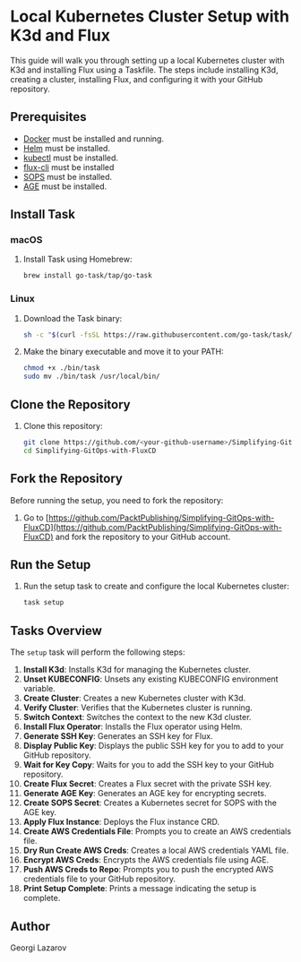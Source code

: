 # Local Kubernetes Cluster Setup with K3d and Flux

This guide will walk you through setting up a local Kubernetes cluster with K3d and installing Flux using a Taskfile. The steps include installing K3d, creating a cluster, installing Flux, and configuring it with your GitHub repository.

## Prerequisites

- [Docker](https://www.docker.com/products/docker-desktop) must be installed and running.
- [Helm](https://helm.sh/docs/intro/install/) must be installed.
- [kubectl](https://kubernetes.io/docs/tasks/tools/#kubectl) must be installed.
- [flux-cli](https://fluxcd.io/flux/installation/) must be installed
- [SOPS](https://github.com/getsops/sops/releases) must be installed.
- [AGE](https://github.com/FiloSottile/age?tab=readme-ov-file#installation) must be installed.


## Install Task

### macOS

1. Install Task using Homebrew:
    ```sh
    brew install go-task/tap/go-task
    ```

### Linux

1. Download the Task binary:
    ```sh
    sh -c "$(curl -fsSL https://raw.githubusercontent.com/go-task/task/master/install.sh)"
    ```

2. Make the binary executable and move it to your PATH:
    ```sh
    chmod +x ./bin/task
    sudo mv ./bin/task /usr/local/bin/
    ```

## Clone the Repository

1. Clone this repository:
    ```sh
    git clone https://github.com/<your-github-username>/Simplifying-GitOps-with-FluxCD
    cd Simplifying-GitOps-with-FluxCD
    ```

## Fork the Repository

Before running the setup, you need to fork the repository:

1. Go to [https://github.com/PacktPublishing/Simplifying-GitOps-with-FluxCD](https://github.com/PacktPublishing/Simplifying-GitOps-with-FluxCD) and fork the repository to your GitHub account.

## Run the Setup

1. Run the setup task to create and configure the local Kubernetes cluster:
    ```sh
    task setup
    ```

## Tasks Overview

The `setup` task will perform the following steps:

1. **Install K3d**: Installs K3d for managing the Kubernetes cluster.
2. **Unset KUBECONFIG**: Unsets any existing KUBECONFIG environment variable.
3. **Create Cluster**: Creates a new Kubernetes cluster with K3d.
4. **Verify Cluster**: Verifies that the Kubernetes cluster is running.
5. **Switch Context**: Switches the context to the new K3d cluster.
6. **Install Flux Operator**: Installs the Flux operator using Helm.
7. **Generate SSH Key**: Generates an SSH key for Flux.
8. **Display Public Key**: Displays the public SSH key for you to add to your GitHub repository.
9. **Wait for Key Copy**: Waits for you to add the SSH key to your GitHub repository.
10. **Create Flux Secret**: Creates a Flux secret with the private SSH key.
11. **Generate AGE Key**: Generates an AGE key for encrypting secrets.
12. **Create SOPS Secret**: Creates a Kubernetes secret for SOPS with the AGE key.
13. **Apply Flux Instance**: Deploys the Flux instance CRD.
14. **Create AWS Credentials File**: Prompts you to create an AWS credentials file.
15. **Dry Run Create AWS Creds**: Creates a local AWS credentials YAML file.
16. **Encrypt AWS Creds**: Encrypts the AWS credentials file using AGE.
17. **Push AWS Creds to Repo**: Prompts you to push the encrypted AWS credentials file to your GitHub repository.
19. **Print Setup Complete**: Prints a message indicating the setup is complete.

## Author

Georgi Lazarov